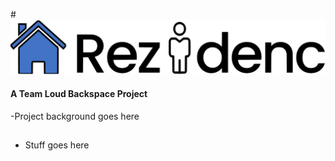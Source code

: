#![Rezidenc Logo](/react-native-app/assets/final-logo--rezidenc.png)
#### A Team Loud Backspace Project

-Project background goes here

##
- Stuff goes here
